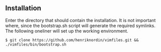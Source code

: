 
## Installation

Enter the directory that should contain the installation. It is not important where, since the bootstrap.sh script will generate the required symlinks. The following oneliner will set up the working environment.

```
$ git clone https://github.com/henriknordin/vimfiles.git && ./vimfiles/bin/bootstrap.sh
```

